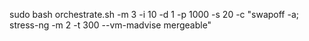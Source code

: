 sudo bash orchestrate.sh -m 3 -i 10 -d 1 -p 1000 -s 20 -c "swapoff -a; stress-ng -m 2 -t 300 --vm-madvise mergeable"